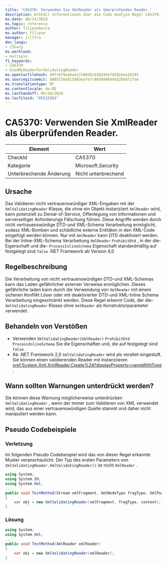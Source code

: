 ```yaml
---
title: 'CA5370: Verwenden Sie XmlReader als überprüfenden Reader.'
description: Enthält Informationen über die Code Analyse Regel CA5370, einschließlich der Gründe, der Behebung von Verstößen und der Zeit, zu der Sie unterdrückt werden soll.
ms.date: 08/14/2019
ms.topic: reference
author: filipsebesta
ms.author: filipse
manager: jillfra
dev_langs:
- CSharp
ms.workload:
- multiple
f1_keywords:
- CA5370
- UseXMLReaderForValidatingReader
ms.openlocfilehash: 49fc6f9aabae17c0028c638299efd592eea16181
ms.sourcegitcommit: b885f26e015d03eafe7c885040644a52bb071fae
ms.translationtype: MT
ms.contentlocale: de-DE
ms.lasthandoff: 06/30/2020
ms.locfileid: "85522381"
---
```

# <a name="ca5370-use-xmlreader-for-validating-reader"></a>CA5370: Verwenden Sie XmlReader als überprüfenden Reader.

|Element|Wert|
|-|-|
|CheckId|CA5370|
|Kategorie|Microsoft.Security|
|Unterbrechende Änderung|Nicht unterbrechend|

## <a name="cause"></a>Ursache

Das Validieren nicht vertrauenswürdiger XML-Eingaben mit der `XmlValidatingReader` Klasse, die ohne ein Objekt instanziiert `XmlReader` wird, kann potenziell zu Denial-of-Service, Offenlegung von Informationen und serverseitiger Anforderungs Fälschung führen. Diese Angriffe werden durch nicht vertrauenswürdige DTD-und XML-Schema Verarbeitung ermöglicht, sodass XML-Bomben und schädliche externe Entitäten in den XML-Code eingefügt werden können. Nur mit `XmlReader` kann DTD deaktiviert werden. Bei der Inline-XML-Schema Verarbeitung `XmlReader` `ProhibitDtd` , in der die-Eigenschaft und die- `ProcessInlineSchema` Eigenschaft standardmäßig auf festgelegt sind `false` .NET Framework ab Version 4,0

## <a name="rule-description"></a>Regelbeschreibung

Die Verarbeitung von nicht vertrauenswürdigen DTD-und XML-Schemas kann das Laden gefährlicher externer Verweise ermöglichen. Dieses gefährliche laden kann durch die Verwendung von `XmlReader` mit einem sicheren Konflikt Löser oder mit deaktivierter DTD-und XML-Inline Schema Verarbeitung eingeschränkt werden. Diese Regel erkennt Code, der die- `XmlValidatingReader` Klasse ohne `XmlReader` als Konstruktorparameter verwendet.

## <a name="how-to-fix-violations"></a>Behandeln von Verstößen

- Verwenden `XmlValidatingReader(XmlReader)` `ProhibitDtd` `ProcessInlineSchema` Sie die Eigenschaften und, die auf festgelegt sind `false` .
- Ab .NET Framework 2,0 `XmlValidatingReader` wird als veraltet eingestuft. Sie können einen validierenden Reader mit instanziieren <xref:System.Xml.XmlReader.Create%2A?displayProperty=nameWithType> .

## <a name="when-to-suppress-warnings"></a>Wann sollten Warnungen unterdrückt werden?

Sie können diese Warnung möglicherweise unterdrücken `XmlValidatingReader` , wenn der immer zum Validieren von XML verwendet wird, das aus einer vertrauenswürdigen Quelle stammt und daher nicht manipuliert werden kann.

## <a name="pseudo-code-examples"></a>Pseudo Codebeispiele

### <a name="violation"></a>Verletzung

Im folgenden Pseudo Codebeispiel wird das von dieser Regel erkannte Muster veranschaulicht.
Der Typ des ersten Parameters von `XmlValidatingReader.XmlValidatingReader()` ist nicht `XmlReader` .

```csharp
using System;
using System.IO;
using System.Xml;
...
public void TestMethod(Stream xmlFragment, XmlNodeType fragType, XmlParserContext context)
{
    var obj = new XmlValidatingReader(xmlFragment, fragType, context);
}
```

### <a name="solution"></a>Lösung

```csharp
using System;
using System.Xml;
...
public void TestMethod(XmlReader xmlReader)
{
    var obj = new XmlValidatingReader(xmlReader);
}
```
